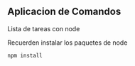 ## Aplicacion de Comandos

Lista de tareas con node

Recuerden instalar los paquetes de node

```
npm install
```